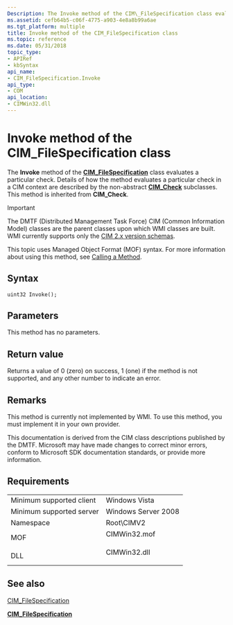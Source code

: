 ```yaml
---
Description: The Invoke method of the CIM\_FileSpecification class evaluates a particular check. Details of how the method evaluates a particular check in a CIM context are described by the non-abstract CIM\_Check subclasses. This method is inherited from CIM\_Check.
ms.assetid: cefb64b5-c06f-4775-a903-4e8a8b99a6ae
ms.tgt_platform: multiple
title: Invoke method of the CIM_FileSpecification class
ms.topic: reference
ms.date: 05/31/2018
topic_type: 
- APIRef
- kbSyntax
api_name: 
- CIM_FileSpecification.Invoke
api_type: 
- COM
api_location: 
- CIMWin32.dll
---
```


# Invoke method of the CIM\_FileSpecification class

The **Invoke** method of the [**CIM\_FileSpecification**](cim-filespecification.md) class evaluates a particular check. Details of how the method evaluates a particular check in a CIM context are described by the non-abstract [**CIM\_Check**](cim-check.md) subclasses. This method is inherited from **CIM\_Check**.

> [!IMPORTANT]
> The DMTF (Distributed Management Task Force) CIM (Common Information Model) classes are the parent classes upon which WMI classes are built. WMI currently supports only the [CIM 2.x version schemas](https://dmtf.org/standards/cim/schemas).

 

This topic uses Managed Object Format (MOF) syntax. For more information about using this method, see [Calling a Method](https://docs.microsoft.com/windows/desktop/WmiSdk/calling-a-method).

## Syntax


```mof
uint32 Invoke();
```



## Parameters

This method has no parameters.

## Return value

Returns a value of 0 (zero) on success, 1 (one) if the method is not supported, and any other number to indicate an error.

## Remarks

This method is currently not implemented by WMI. To use this method, you must implement it in your own provider.

This documentation is derived from the CIM class descriptions published by the DMTF. Microsoft may have made changes to correct minor errors, conform to Microsoft SDK documentation standards, or provide more information.

## Requirements



|                                     |                                                                                         |
|-------------------------------------|-----------------------------------------------------------------------------------------|
| Minimum supported client<br/> | Windows Vista<br/>                                                                |
| Minimum supported server<br/> | Windows Server 2008<br/>                                                          |
| Namespace<br/>                | Root\\CIMV2<br/>                                                                  |
| MOF<br/>                      | <dl> <dt>CIMWin32.mof</dt> </dl> |
| DLL<br/>                      | <dl> <dt>CIMWin32.dll</dt> </dl> |



## See also

<dl> <dt>

[CIM\_FileSpecification](invoke-method-in-class-cim-filespecification.md)
</dt> <dt>

[**CIM\_FileSpecification**](cim-filespecification.md)
</dt> </dl>

 

 




